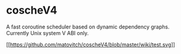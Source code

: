 # coscheV4
A fast coroutine scheduler based on dynamic dependency graphs. Currently Unix system V ABI only.

[[https://github.com/matovitch/coscheV4/blob/master/wiki/test.svg]]
